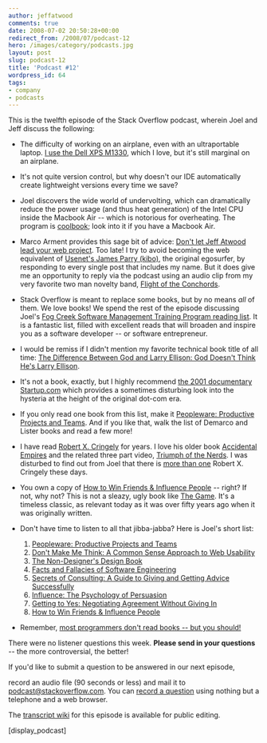 ```yaml
---
author: jeffatwood
comments: true
date: 2008-07-02 20:50:28+00:00
redirect_from: /2008/07/podcast-12
hero: /images/category/podcasts.jpg
layout: post
slug: podcast-12
title: 'Podcast #12'
wordpress_id: 64
tags:
- company
- podcasts
---
```



This is the twelfth episode of the Stack Overflow podcast, wherein Joel and Jeff discuss the following:

<ul>
  <li><p>
    The difficulty of working on an airplane, even with an ultraportable laptop. <a href="http://www.codinghorror.com/blog/archives/000927.html">I use the Dell XPS M1330</a>, which I love, but it's still marginal on an airplane.
  </p></li>

  <li><p>
    It's not quite version control, but why doesn't our IDE automatically create lightweight versions every time we save?
  </p></li>

  <li><p>
    Joel discovers the wide world of undervolting, which can dramatically reduce the power usage (and thus heat generation) of the Intel CPU inside the Macbook Air -- which is notorious for overheating. The program is <a href="http://www.coolbook.se/CoolBook.html">coolbook</a>; look into it if you have a Macbook Air.
  </p></li>

  <li><p>
    Marco Arment provides this sage bit of advice: <a href="http://tumblelog.marco.org/40234086/dont-let-jeff-atwood-lead-your-web-project">Don't let Jeff Atwood lead your web project</a>. Too late! I try to avoid becoming the web equivalent of <a href="http://en.wikipedia.org/wiki/James_Parry">Usenet's James Parry (kibo)</a>, the original egosurfer, by responding to every single post that includes my name. But it does give me an opportunity to reply via the podcast using an audio clip from my very favorite two man novelty band, <a href="http://www.amazon.com/dp/B000P2A6C0/?tag=codinghorror-20">Flight of the Conchords</a>.
  </p></li>

  <li><p>
    Stack Overflow is meant to replace some books, but by no means <em>all</em> of them. We love books! We spend the rest of the episode discussing Joel's <a href="http://www.joelonsoftware.com/articles/FogCreekMBACurriculum.html">Fog Creek Software Management Training Program reading list</a>. It is a fantastic list, filled with excellent reads that will broaden and inspire you as a software developer -- or software entrepreneur.
  </p></li>

  <li><p>
    I would be remiss if I didn't mention my favorite technical book title of all time: <a href="http://www.amazon.com/dp/0060008768/?tag=codinghorror-20">The Difference Between God and Larry Ellison: God Doesn't Think He's Larry Ellison</a>.
  </p></li>

  <li><p>
    It's not a book, exactly, but I highly recommend <a href="http://www.amazon.com/dp/B00005N5QV/?tag=codinghorror-20">the 2001 documentary Startup.com</a> which provides a sometimes disturbing look into the hysteria at the height of the original dot-com era.
  </p></li>


  <li><p>
    If you only read one book from this list, make it <a href="http://www.amazon.com/dp/0932633439/?tag=codinghorror-20">Peopleware: Productive Projects and Teams</a>. And if you like that, walk the list of Demarco and Lister books and read a few more!
  </p></li>

  <li><p>
    I have read <a href="http://www.pbs.org/cringely/">Robert X. Cringely</a> for years. I love his older book <a href="http://www.codinghorror.com/blog/archives/000718.html">Accidental Empires</a> and the related three part video, <a href="http://www.codinghorror.com/blog/archives/000718.html">Triumph of the Nerds</a>. I was disturbed to find out from Joel that there is <a href="http://www.pbs.org/cringely/about/">more than one</a> Robert X. Cringely these days.
  </p></li>

  <li><p>
    You own a copy of <a href="http://www.amazon.com/dp/0671027034/?tag=codinghorror-20">How to Win Friends & Influence People</a> -- right? If not, why not? This is not a sleazy, ugly book like <a href="http://www.amazon.com/dp/0060554738/?tag=codinghorror-20">The Game</a>. It's a timeless classic, as relevant today as it was over fifty years ago when it was originally written.
  </p></li>

  <li><p>
    Don't have time to listen to all that jibba-jabba? Here is Joel's short list:

  <ol>
    <li><a href="http://www.amazon.com/dp/0932633439/?tag=codinghorror-20">Peopleware: Productive Projects and Teams</a></li>
    <li><a href="http://www.amazon.com/dp/0321344758/?tag=codinghorror-20">Don't Make Me Think: A Common Sense Approach to Web Usability</a></li>
    <li><a href="http://www.amazon.com/dp/0321534042/?tag=codinghorror-20">The Non-Designer's Design Book</a></li>
    <li><a href="http://www.amazon.com/dp/0321117425/?tag=codinghorror-20">Facts and Fallacies of Software Engineering</a></li>
    <li><a href="http://www.amazon.com/dp/0932633013/?tag=codinghorror-20">Secrets of Consulting: A Guide to Giving and Getting Advice Successfully</a></li>
    <li><a href="http://www.amazon.com/dp/0688128165/?tag=codinghorror-20">Influence: The Psychology of Persuasion</a></li>
    <li><a href="http://www.amazon.com/dp/0140157352/?tag=codinghorror-20">Getting to Yes: Negotiating Agreement Without Giving In</a></li>
    <li><a href="http://www.amazon.com/dp/0671027034/?tag=codinghorror-20">How to Win Friends & Influence People</a></li>
  </ol>
  </p></li>

  <li><p>
    Remember, <a href="http://www.codinghorror.com/blog/archives/001108.html">most programmers don't read books -- but you should!</a>
  </p></li>

</ul>



There were no listener questions this week. **Please send in your questions** -- the more controversial, the better!




If you'd like to submit a question to be answered in our next episode,  

record an audio file (90 seconds or less) and mail it to [podcast@stackoverflow.com](mailto:podcast@stackoverflow.com). You can [record a question](http://blog.stackoverflow.com/index.php/2008/05/recording-podcast-questions-using-your-telephone/) using nothing but a telephone and a web browser.





The [transcript wiki](http://stackoverflow.fogbugz.com/default.asp?W12908) for this episode is available for public editing.




[display_podcast]



